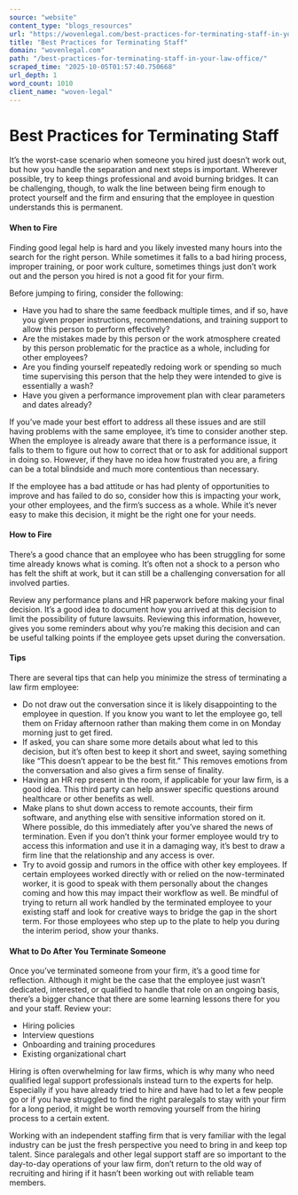 ```yaml
---
source: "website"
content_type: "blogs_resources"
url: "https://wovenlegal.com/best-practices-for-terminating-staff-in-your-law-office/"
title: "Best Practices for Terminating Staff"
domain: "wovenlegal.com"
path: "/best-practices-for-terminating-staff-in-your-law-office/"
scraped_time: "2025-10-05T01:57:40.750668"
url_depth: 1
word_count: 1010
client_name: "woven-legal"
---
```


# Best Practices for Terminating Staff

It’s the worst-case scenario when someone you hired just doesn’t work out, but how you handle the separation and next steps is important. Wherever possible, try to keep things professional and avoid burning bridges. It can be challenging, though, to walk the line between being firm enough to protect yourself and the firm and ensuring that the employee in question understands this is permanent.

#### When to Fire

Finding good legal help is hard and you likely invested many hours into the search for the right person. While sometimes it falls to a bad hiring process, improper training, or poor work culture, sometimes things just don’t work out and the person you hired is not a good fit for your firm.

Before jumping to firing, consider the following:

*   Have you had to share the same feedback multiple times, and if so, have you given proper instructions, recommendations, and training support to allow this person to perform effectively?
*   Are the mistakes made by this person or the work atmosphere created by this person problematic for the practice as a whole, including for other employees?
*   Are you finding yourself repeatedly redoing work or spending so much time supervising this person that the help they were intended to give is essentially a wash?
*   Have you given a performance improvement plan with clear parameters and dates already?

If you’ve made your best effort to address all these issues and are still having problems with the same employee, it’s time to consider another step. When the employee is already aware that there is a performance issue, it falls to them to figure out how to correct that or to ask for additional support in doing so. However, if they have no idea how frustrated you are, a firing can be a total blindside and much more contentious than necessary.

If the employee has a bad attitude or has had plenty of opportunities to improve and has failed to do so, consider how this is impacting your work, your other employees, and the firm’s success as a whole. While it’s never easy to make this decision, it might be the right one for your needs.

#### How to Fire

There’s a good chance that an employee who has been struggling for some time already knows what is coming. It’s often not a shock to a person who has felt the shift at work, but it can still be a challenging conversation for all involved parties.

Review any performance plans and HR paperwork before making your final decision. It’s a good idea to document how you arrived at this decision to limit the possibility of future lawsuits. Reviewing this information, however, gives you some reminders about why you’re making this decision and can be useful talking points if the employee gets upset during the conversation.

#### **Tips**

There are several tips that can help you minimize the stress of terminating a law firm employee:

*   Do not draw out the conversation since it is likely disappointing to the employee in question. If you know you want to let the employee go, tell them on Friday afternoon rather than making them come in on Monday morning just to get fired.
*   If asked, you can share some more details about what led to this decision, but it’s often best to keep it short and sweet, saying something like “This doesn’t appear to be the best fit.” This removes emotions from the conversation and also gives a firm sense of finality.
*   Having an HR rep present in the room, if applicable for your law firm, is a good idea. This third party can help answer specific questions around healthcare or other benefits as well.
*   Make plans to shut down access to remote accounts, their firm software, and anything else with sensitive information stored on it. Where possible, do this immediately after you’ve shared the news of termination. Even if you don’t think your former employee would try to access this information and use it in a damaging way, it’s best to draw a firm line that the relationship and any access is over.
*   Try to avoid gossip and rumors in the office with other key employees. If certain employees worked directly with or relied on the now-terminated worker, it is good to speak with them personally about the changes coming and how this may impact their workflow as well. Be mindful of trying to return all work handled by the terminated employee to your existing staff and look for creative ways to bridge the gap in the short term. For those employees who step up to the plate to help you during the interim period, show your thanks.

#### What to Do After You Terminate Someone

Once you’ve terminated someone from your firm, it’s a good time for reflection. Although it might be the case that the employee just wasn’t dedicated, interested, or qualified to handle that role on an ongoing basis, there’s a bigger chance that there are some learning lessons there for you and your staff. Review your:

*   Hiring policies
*   Interview questions
*   Onboarding and training procedures
*   Existing organizational chart

Hiring is often overwhelming for law firms, which is why many who need qualified legal support professionals instead turn to the experts for help. Especially if you have already tried to hire and have had to let a few people go or if you have struggled to find the right paralegals to stay with your firm for a long period, it might be worth removing yourself from the hiring process to a certain extent.

Working with an independent staffing firm that is very familiar with the legal industry can be just the fresh perspective you need to bring in and keep top talent. Since paralegals and other legal support staff are so important to the day-to-day operations of your law firm, don’t return to the old way of recruiting and hiring if it hasn’t been working out with reliable team members.